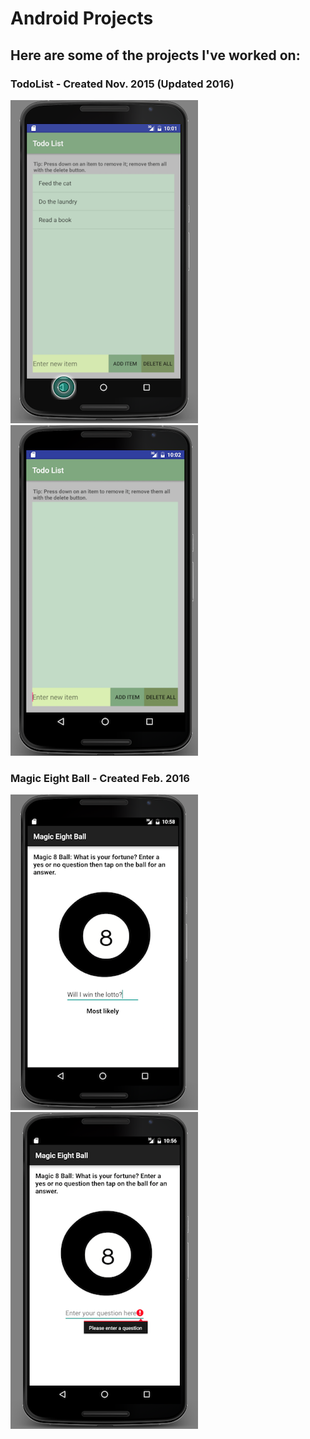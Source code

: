 # Android Projects

## Here are some of the projects I've worked on:

### TodoList - Created Nov. 2015 (Updated 2016)
![TodoList-1](/images/TD-1.png)
![TodoList-1](/images/TD-2.png)

### Magic Eight Ball - Created Feb. 2016
![MagicEight-1](/images/MEB-2.png)
![MagicEight-2](/images/MEB-3.png)

